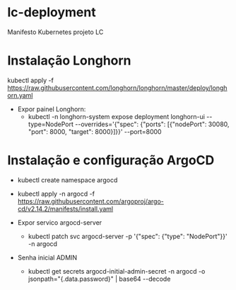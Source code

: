 # lc-deployment
Manifesto Kubernetes projeto LC


# Instalação Longhorn

kubectl apply -f https://raw.githubusercontent.com/longhorn/longhorn/master/deploy/longhorn.yaml

- Expor painel Longhorn: 
    - kubectl -n longhorn-system expose deployment longhorn-ui --type=NodePort --overrides='{"spec": {"ports": [{"nodePort": 30080, "port": 8000, "target": 8000}]}}' --port=8000


# Instalação e configuração ArgoCD

- kubectl create namespace argocd

- kubectl apply -n argocd -f https://raw.githubusercontent.com/argoproj/argo-cd/v2.14.2/manifests/install.yaml

- Expor servico argocd-server
    - kubectl patch svc argocd-server -p '{"spec": {"type": "NodePort"}}' -n argocd

- Senha inicial ADMIN
    - kubectl get secrets argocd-initial-admin-secret -n argocd -o jsonpath="{.data.password}" | base64 --decode